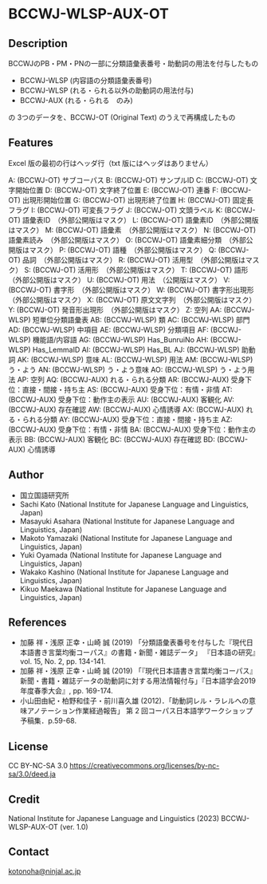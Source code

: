 # BCCWJ-WLSP-AUX-OT

## Description
BCCWJのPB・PM・PNの一部に分類語彙表番号・助動詞の用法を付与したもの

- BCCWJ-WLSP (内容語の分類語彙表番号)
- BCCWJ-WLSP (れる・られる以外の助動詞の用法付与)
- BCCWJ-AUX (れる・られる　のみ)

の 3つのデータを、BCCWJ-OT (Original Text) のうえで再構成したもの

## Features
Excel 版の最初の行はヘッダ行（txt 版にはヘッダはありません）

A: (BCCWJ-OT) サブコーパス
B: (BCCWJ-OT) サンプルID
C: (BCCWJ-OT) 文字開始位置
D: (BCCWJ-OT) 文字終了位置
E: (BCCWJ-OT) 連番
F: (BCCWJ-OT) 出現形開始位置
G: (BCCWJ-OT) 出現形終了位置
H: (BCCWJ-OT) 固定長フラグ
I: (BCCWJ-OT) 可変長フラグ
J: (BCCWJ-OT) 文頭ラベル
K: (BCCWJ-OT) 語彙表ID　（外部公開版はマスク）
L: (BCCWJ-OT) 語彙素ID　（外部公開版はマスク）
M: (BCCWJ-OT) 語彙素　（外部公開版はマスク）
N: (BCCWJ-OT) 語彙素読み　（外部公開版はマスク）
O: (BCCWJ-OT) 語彙素細分類　（外部公開版はマスク）
P: (BCCWJ-OT) 語種　（外部公開版はマスク）
Q: (BCCWJ-OT) 品詞　（外部公開版はマスク）
R: (BCCWJ-OT) 活用型　（外部公開版はマスク）
S: (BCCWJ-OT) 活用形　（外部公開版はマスク）
T: (BCCWJ-OT) 語形　（外部公開版はマスク）
U: (BCCWJ-OT) 用法　（公開版はマスク）
V: (BCCWJ-OT) 書字形　（外部公開版はマスク）
W: (BCCWJ-OT) 書字形出現形　（外部公開版はマスク）
X: (BCCWJ-OT) 原文文字列　（外部公開版はマスク）
Y: (BCCWJ-OT) 発音形出現形　（外部公開版はマスク）
Z: 空列
AA: (BCCWJ-WLSP) 短単位分類語彙表
AB: (BCCWJ-WLSP) 類
AC: (BCCWJ-WLSP) 部門
AD: (BCCWJ-WLSP) 中項目
AE: (BCCWJ-WLSP) 分類項目
AF: (BCCWJ-WLSP) 機能語/内容語
AG: (BCCWJ-WLSP) Has_BunruiNo
AH: (BCCWJ-WLSP) Has_LemmaID
AI: (BCCWJ-WLSP) Has_BL
AJ: (BCCWJ-WLSP) 助動詞
AK: (BCCWJ-WLSP) 意味
AL: (BCCWJ-WLSP) 用法
AM: (BCCWJ-WLSP) う・よう
AN: (BCCWJ-WLSP) う・よう意味
AO: (BCCWJ-WLSP) う・よう用法
AP: 空列
AQ: (BCCWJ-AUX) れる・られる分類
AR: (BCCWJ-AUX) 受身下位：直接・間接・持ち主
AS: (BCCWJ-AUX) 受身下位：有情・非情
AT: (BCCWJ-AUX) 受身下位：動作主の表示
AU: (BCCWJ-AUX) 客観化
AV: (BCCWJ-AUX) 存在確認
AW: (BCCWJ-AUX) 心情誘導
AX: (BCCWJ-AUX) れる・られる分類
AY: (BCCWJ-AUX) 受身下位：直接・間接・持ち主
AZ: (BCCWJ-AUX) 受身下位：有情・非情
BA: (BCCWJ-AUX) 受身下位：動作主の表示
BB: (BCCWJ-AUX) 客観化
BC: (BCCWJ-AUX) 存在確認
BD: (BCCWJ-AUX) 心情誘導


## Author
- 国立国語研究所
- Sachi Kato (National Institute for Japanese Language and Linguistics, Japan)
- Masayuki Asahara (National Institute for Japanese Language and Linguistics, Japan)
- Makoto Yamazaki (National Institute for Japanese Language and Linguistics, Japan)
- Yuki Oyamada (National Institute for Japanese Language and Linguistics, Japan)
- Wakako Kashino (National Institute for Japanese Language and Linguistics, Japan)
- Kikuo Maekawa (National Institute for Japanese Language and Linguistics, Japan) 

## References
- 加藤 祥・浅原 正幸・山崎 誠 (2019) 「分類語彙表番号を付与した『現代日本語書き言葉均衡コーパス』の書籍・新聞・雑誌データ」 『日本語の研究』 vol. 15, No. 2, pp. 134-141.
- 加藤 祥・浅原 正幸・山崎 誠 (2019) 「『現代日本語書き言葉均衡コーパス』新聞・書籍・雑誌データの助動詞に対する用法情報付与」『日本語学会2019年度春季大会』, pp. 169-174.
- 小山田由紀・柏野和佳子・前川喜久雄 (2012)．「助動詞レル・ラレルへの意味アノテーション作業経過報告」 第 2 回コーパス日本語学ワークショップ予稿集．p.59-68.

## License
CC BY-NC-SA 3.0 https://creativecommons.org/licenses/by-nc-sa/3.0/deed.ja

## Credit
National Institute for Japanese Language and Linguistics (2023) BCCWJ-WLSP-AUX-OT (ver. 1.0)

## Contact
kotonoha@ninjal.ac.jp
